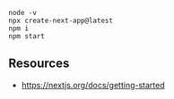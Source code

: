 
```
node -v
npx create-next-app@latest
npm i
npm start
```


## Resources
- https://nextjs.org/docs/getting-started
